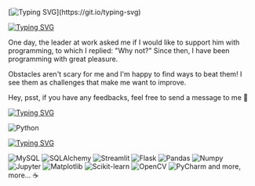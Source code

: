 [![Typing SVG](https://readme-typing-svg.demolab.com?font=Goldman&size=36&pause=1000&color=A95E13&random=false&width=435&lines=Hi%20World!)](https://git.io/typing-svg)

[![Typing SVG](https://readme-typing-svg.demolab.com?font=Goldman&size=36&duration=1&pause=1000&color=A95E13&repeat=false&random=false&width=435&lines=About+Me)](https://git.io/typing-svg)

One day, the leader at work asked me if I would like to support him with programming, to which I replied: "Why not?" Since then, I have been programming with great pleasure.

Obstacles aren't scary for me and I'm happy to find ways to beat them! I see them as challenges that make me want to improve.

Hey, psst, if you have any feedbacks, feel free to send a message to me :beaver:


[![Typing SVG](https://readme-typing-svg.demolab.com?font=Goldman&size=36&duration=1&pause=1000&color=A95E13&repeat=false&random=false&width=435&lines=Languages)](https://git.io/typing-svg)

![Python](https://img.shields.io/badge/python-3776AB?style=for-the-badge&logo=python&logoColor=white)

[![Typing SVG](https://readme-typing-svg.demolab.com?font=Goldman&size=36&duration=1&pause=1000&color=A95E13&repeat=false&random=false&width=435&lines=Tools)](https://git.io/typing-svg)

![MySQL](https://img.shields.io/badge/mysql-4479A1.svg?style=for-the-badge&logo=mysql&logoColor=white)
![SQLAlchemy](https://img.shields.io/badge/sqlalchemy-D71F00.svg?style=for-the-badge&logo=sqlalchemy&logoColor=white)
![Streamlit](https://img.shields.io/badge/streamlit-FF4B4B.svg?style=for-the-badge&logo=streamlit&logoColor=white)
![Flask](https://img.shields.io/badge/flask-000000.svg?style=for-the-badge&logo=flask&logoColor=white)
![Pandas](https://img.shields.io/badge/pandas-150458.svg?style=for-the-badge&logo=pandas&logoColor=white)
![Numpy](https://img.shields.io/badge/numpy-013243.svg?style=for-the-badge&logo=numpy&logoColor=white)
![Jupyter](https://img.shields.io/badge/jupyter-F37626.svg?style=for-the-badge&logo=jupyter&logoColor=white)
![Matplotlib](https://img.shields.io/badge/matplotlib-396CB2.svg?style=for-the-badge&logo=matplotlib&logoColor=white)
![Scikit-learn](https://img.shields.io/badge/scikitlearn-F7931E.svg?style=for-the-badge&logo=scikitlearn&logoColor=white)
![OpenCV](https://img.shields.io/badge/opencv-5C3EE8.svg?style=for-the-badge&logo=opencv&logoColor=white)
![PyCharm](https://img.shields.io/badge/pycharm-000000.svg?style=for-the-badge&logo=pycharm&logoColor=white)
and more, more... :coffee:

